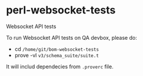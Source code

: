 # perl-websocket-tests
Websocket API tests

To run Websocket API tests on QA devbox, please do:
- cd `/home/git/bom-websocket-tests`
- prove -vl `v3/schema_suite/suite.t`

It will includ dependecies from `.proverc` file.